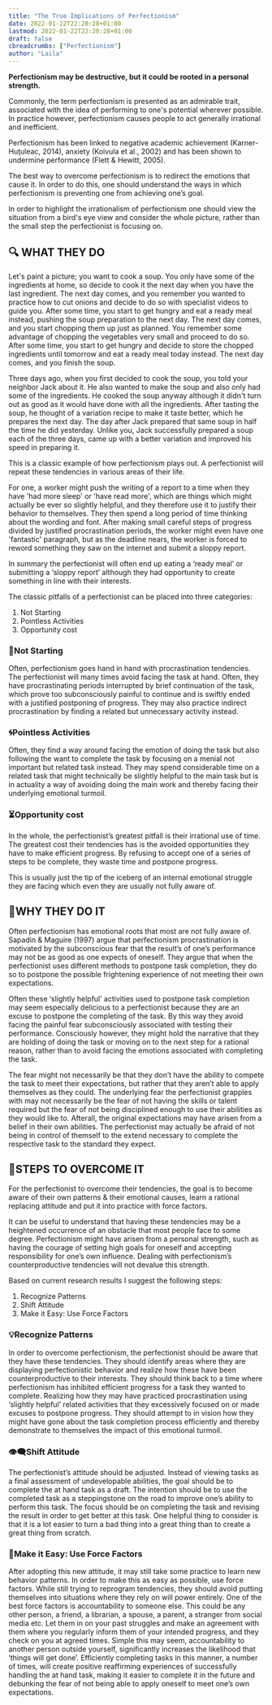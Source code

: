 ```yaml
---
title: "The True Implications of Perfectionism"
date: 2022-01-22T22:20:28+01:00
lastmod: 2022-01-22T22:20:28+01:00
draft: false
cbreadcrumbs: ["Perfectionism"]
author: "Laila"
---
```


**Perfectionism may be destructive, but it could be rooted in a personal strength.**

Commonly, the term perfectionism is presented as an admirable trait, associated with the idea of performing to one's potential wherever possible. In practice however, perfectionism causes people to act generally irrational and inefficient.

Perfectionism has been linked to negative academic achievement (Karner-Huţuleac, 2014), anxiety (Koivula et al., 2002) and has been shown to undermine performance (Flett & Hewitt, 2005).

The best way to overcome perfectionism is to redirect the emotions that cause it. In order to do this, one should understand the ways in which perfectionism is preventing one from achieving one’s goal.

In order to highlight the irrationalism of perfectionism one should view the situation from a bird's eye view and consider the whole picture, rather than the small step the perfectionist is focusing on.

## :mag: WHAT THEY DO

Let's paint a picture; you want to cook a soup. You only have some of the ingredients at home, so decide to cook it the next day when you have the last ingredient. The next day comes, and you remember you wanted to practice how to cut onions and decide to do so with specialist videos to guide you. After some time, you start to get hungry and eat a ready meal instead, pushing the soup preparation to the next day. The next day comes, and you start chopping them up just as planned. You remember some advantage of chopping the vegetables very small and proceed to do so. After some time, you start to get hungry and decide to store the chopped ingredients until tomorrow and eat a ready meal today instead. The next day comes, and you finish the soup.

Three days ago, when you first decided to cook the soup, you told your neighbor Jack about it. He also wanted to make the soup and also only had some of the ingredients. He cooked the soup anyway although it didn't turn out as good as it would have done with all the ingredients. After tasting the soup, he thought of a variation recipe to make it taste better, which he prepares the next day. The day after Jack prepared that same soup in half the time he did yesterday. Unlike you, Jack successfully prepared a soup each of the three days, came up with a better variation and improved his speed in preparing it.

This is a classic example of how perfectionism plays out. A perfectionist will repeat these tendencies in various areas of their life. 

For one, a worker might push the writing of a report to a time when they have 'had more sleep' or 'have read more', which are things which might actually be ever so slightly helpful, and they therefore use it to justify their behavior to themselves. They then spend a long period of time thinking about the wording and font. After making small careful steps of progress divided by justified procrastination periods, the worker might even have one 'fantastic' paragraph, but as the deadline nears, the worker is forced to reword something they saw on the internet and submit a sloppy report.

In summary the perfectionist will often end up eating a ‘ready meal’ or submitting a ‘sloppy report’ although they had opportunity to create something in line with their interests. 

The classic pitfalls of a perfectionist can be placed into three categories:
1.	 Not Starting
2.	 Pointless Activities
3.	Opportunity cost


### :no_entry_sign:Not Starting
Often, perfectionism goes hand in hand with procrastination tendencies.
The perfectionist will many times avoid facing the task at hand. Often, they have procrastinating periods interrupted by brief continuation of the task, which prove too subconsciously painful to continue and is swiftly ended with a justified postponing of progress. They may also practice indirect procrastination by finding a related but unnecessary activity instead.

### :cyclone:Pointless Activities
Often, they find a way around facing the emotion of doing the task but also following the want to complete the task by focusing on a menial not important but related task instead. They may spend considerable time on a related task that might technically be slightly helpful to the main task but is in actuality a way of avoiding doing the main work and thereby facing their underlying emotional turmoil.

### :hourglass_flowing_sand:Opportunity cost
In the whole, the perfectionist’s greatest pitfall is their irrational use of time. The greatest cost their tendencies has is the avoided opportunities they have to make efficient progress. By refusing to accept one of a series of steps to be complete, they waste time and postpone progress.


This is usually just the tip of the iceberg of an internal emotional struggle they are facing which even they are usually not fully aware of.

## :flashlight:WHY THEY DO IT

Often perfectionism has emotional roots that most are not fully aware of.  Sapadin & Maguire (1997) argue that perfectionism procrastination is motivated by the subconscious fear that the result’s of one’s performance may not be as good as one expects of oneself. They argue that when the perfectionist uses different methods to postpone task completion, they do so to postpone the possible frightening experience of not meeting their own expectations.

Often these ‘slightly helpful’ activities used to postpone task completion may seem especially delicious to a perfectionist because they are an excuse to postpone the completing of the task. By this way they avoid facing the painful fear subconsciously associated with testing their performance. Consciously however, they might hold the narrative that they are holding of doing the task or moving on to the next step for a rational reason, rather than to avoid facing the emotions associated with completing the task.

The fear might not necessarily be that they don’t have the ability to compete the task to meet their expectations, but rather that they aren’t able to apply themselves as they could. The underlying fear the perfectionist grapples with may not necessarily be the fear of not having the skills or talent required but the fear of not being disciplined enough to use their abilities as they would like to. Afterall, the original expectations may have arisen from a belief in their own abilities. The perfectionist may actually be afraid of not being in control of themself to the extend necessary to complete the respective task to the standard they expect.

## :checkered_flag:STEPS TO OVERCOME IT

For the perfectionist to overcome their tendencies, the goal is to become aware of their own patterns & their emotional causes, learn a rational replacing attitude and put it into practice with force factors.

It can be useful to understand that having these tendencies may be a heightened occurrence of an obstacle that most people face to some degree. Perfectionism might have arisen from a personal strength, such as having the courage of setting high goals for oneself and accepting responsibility for one’s own influence. Dealing with perfectionism’s counterproductive tendencies will not devalue this strength.

Based on current research results I suggest the following steps:
1.	Recognize Patterns
2.	Shift Attitude
3.	Make it Easy: Use Force Factors

### :bulb:Recognize Patterns
In order to overcome perfectionism, the perfectionist should be aware that they have these tendencies. They should identify areas where they are displaying perfectionistic behavior and realize how these have been counterproductive to their interests. They should think back to a time where perfectionism has inhibited efficient progress for a task they wanted to complete. Realizing how they may have practiced procrastination using ‘slightly helpful’ related activities that they excessively focused on or made excuses to postpone progress. They should attempt to in vision how they might have gone about the task completion process efficiently and thereby demonstrate to themselves the impact of this emotional turmoil.

### :eye_speech_bubble:Shift Attitude
The perfectionist’s attitude should be adjusted. Instead of viewing tasks as a final assessment of undevelopable abilities, the goal should be to complete the at hand task as a draft. The intention should be to use the completed task as a steppingstone on the road to improve one’s ability to perform this task. The focus should be on completing the task and revising the result in order to get better at this task. 
One helpful thing to consider is that it is a lot easier to turn a bad thing into a great thing than to create a great thing from scratch.

### :handshake:Make it Easy: Use Force Factors
After adopting this new attitude, it may still take some practice to learn new behavior patterns. In order to make this as easy as possible, use force factors. While still trying to reprogram tendencies, they should avoid putting themselves into situations where they rely on will power entirely. One of the best force factors is accountability to someone else. This could be any other person, a friend, a librarian, a spouse, a parent, a stranger from social media etc. Let them in on your past struggles and make an agreement with them where you regularly inform them of your intended progress, and they check on you at agreed times. Simple this may seem, accountability to another person outside yourself, significantly increases the likelihood that ‘things will get done’.
Efficiently completing tasks in this manner, a number of times, will create positive reaffirming experiences of successfully handling the at hand task, making it easier to complete it in the future and debunking the fear of not being able to apply oneself to meet one’s own expectations. 
